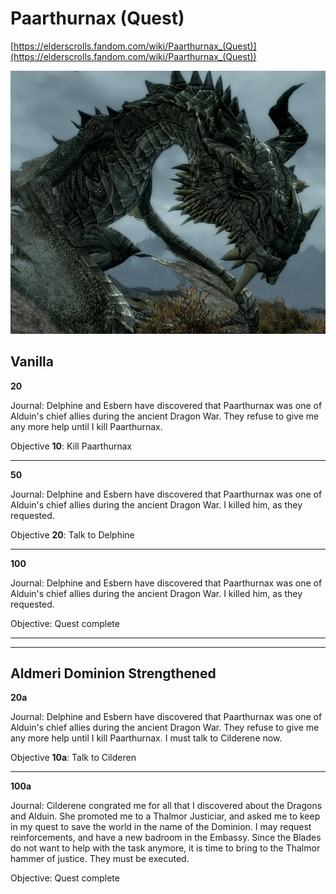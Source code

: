 # Paarthurnax (Quest)


[https://elderscrolls.fandom.com/wiki/Paarthurnax_(Quest)](https://elderscrolls.fandom.com/wiki/Paarthurnax_(Quest))

![Paarthurnax](./img/Paarthurnaax.webp)


## Vanilla

**20**

Journal: 
Delphine and Esbern have discovered that Paarthurnax was one of Alduin's chief allies during the ancient Dragon War. They refuse to give me any more help until I kill Paarthurnax.

Objective **10**: Kill Paarthurnax

----


**50**

Journal: 
Delphine and Esbern have discovered that Paarthurnax was one of Alduin's chief allies during the ancient Dragon War. I killed him, as they requested.

Objective **20**: Talk to Delphine

----


**100**

Journal: 
Delphine and Esbern have discovered that Paarthurnax was one of Alduin's chief allies during the ancient Dragon War. I killed him, as they requested.

Objective: Quest complete

----
----


## Aldmeri Dominion Strengthened

**20a**

Journal: 
Delphine and Esbern have discovered that Paarthurnax was one of Alduin's chief allies during the ancient Dragon War. They refuse to give me any more help until I kill Paarthurnax. I must talk to Cilderene now.

Objective **10a**: Talk to Cilderen


----

**100a**

Journal: 
Cilderene congrated me for all that I discovered about the Dragons and Alduin. She promoted me to a Thalmor Justiciar, and asked me to keep in my quest to save the world in the name of the Dominion. I may request reinforcements, and have a new badroom in the Embassy. Since the Blades do not want to help with the task anymore, it is time to bring to the Thalmor hammer of justice. They must be executed.

Objective: Quest complete





